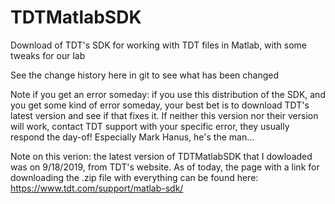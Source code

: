 # TDTMatlabSDK
Download of TDT's SDK for working with TDT files in Matlab, with some tweaks for our lab

See the change history here in git to see what has been changed

Note if you get an error someday: if you use this distribution of the SDK, and you get some kind of error someday, your best bet is to download TDT's latest version and see if that fixes it. If neither this version nor their version will work, contact TDT support with your specific error, they usually respond the day-of! Especially Mark Hanus, he's the man...

Note on this verion: the latest version of TDTMatlabSDK that I dowloaded was on 9/18/2019, from TDT's website. As of today, the page with a link for downloading the .zip file with everything can be found here: https://www.tdt.com/support/matlab-sdk/

